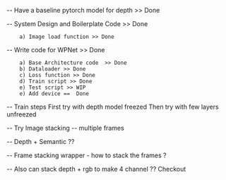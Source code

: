 -- Have a baseline pytorch model for depth >> Done  

-- System Design and Boilerplate Code >> Done
	
		a) Image load function >> Done

-- Write code for WPNet >> Done

		a) Base Architecture code  >> Done
		b) Dataloader >> Done
		c) Loss function >> Done
		d) Train script >> Done 
		e) Test script >> WIP
		e) Add device ==  Done

-- Train steps
	First try with depth model freezed
	Then try with few layers unfreezed 

-- Try Image stacking -- multiple frames

-- Depth + Semantic ??

-- Frame stacking wrapper - how to stack the frames ?

-- Also can stack depth + rgb to make 4 channel ?? Checkout 

 

